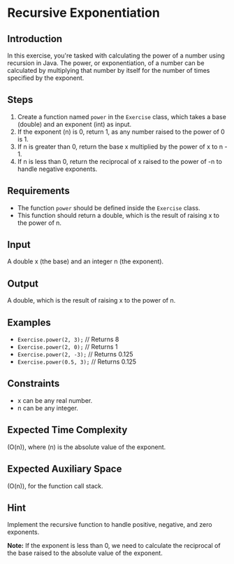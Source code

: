 # Recursive Exponentiation

## Introduction

In this exercise, you're tasked with calculating the power of a number using recursion in Java. The power, or exponentiation, of a number can be calculated by multiplying that number by itself for the number of times specified by the exponent.

## Steps

1. Create a function named `power` in the `Exercise` class, which takes a base (double) and an exponent (int) as input.
2. If the exponent (n) is 0, return 1, as any number raised to the power of 0 is 1.
3. If n is greater than 0, return the base x multiplied by the power of x to n - 1.
4. If n is less than 0, return the reciprocal of x raised to the power of -n to handle negative exponents.

## Requirements

- The function `power` should be defined inside the `Exercise` class.
- This function should return a double, which is the result of raising x to the power of n.

## Input

A double x (the base) and an integer n (the exponent).

## Output

A double, which is the result of raising x to the power of n.

## Examples

- `Exercise.power(2, 3);`  // Returns 8
- `Exercise.power(2, 0);` // Returns 1
- `Exercise.power(2, -3);` // Returns 0.125
- `Exercise.power(0.5, 3);` // Returns 0.125

## Constraints

- x can be any real number.
- n can be any integer.

## Expected Time Complexity

\(O(n)\), where \(n\) is the absolute value of the exponent.

## Expected Auxiliary Space

\(O(n)\), for the function call stack.

## Hint

Implement the recursive function to handle positive, negative, and zero exponents.

**Note:** If the exponent is less than 0, we need to calculate the reciprocal of the base raised to the absolute value of the exponent.
